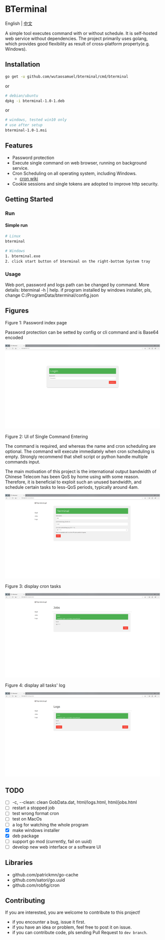 # BTerminal

English | [中文](./README_CN.md)

A simple tool executes command with or without schedule.
It is self-hosted web service without dependencies.
The project primarily uses golang,
which provides good flexibility as result of cross-platform property(e.g. Windows).

## Installation

``` sh
go get -u github.com/wutaosamuel/bterminal/cmd/bterminal
```

or

``` sh
# debian/ubuntu
dpkg -i bterminal-1.0-1.deb
```

or

``` sh
# windows, tested win10 only
# use after setup
bterminal-1.0-1.msi
```

## Features

- Password protection
- Execute single command on web browser, running on background service.
- Cron Scheduling on all operating system, including Windows.
  - [cron wiki](https://en.wikipedia.org/wiki/Cron)
- Cookie sessions and single tokens are adopted to improve http security.

## Getting Started

### Run

#### Simple run

``` sh
# Linux
bterminal
```

``` sh
# Windows
1. bterminal.exe
2. click start button of bterminal on the right-bottom System tray
```

### Usage

Web port, password and logs path can be changed by command. More details: bterminal -h | help.
if program installed by windows installer, pls, change C:/ProgramData/bterminal/config.json

## Figures

Figure 1: Password index page

Password protection can be setted by config or cli command
and is Base64 encoded

![BTerminalPassword](./image/bterminalPassword.png)

Figure 2: UI of Single Command Entering

The command is required,
and whereas the name and cron scheduling are optional.
The command will execute immediately when cron scheduling is empty.
Strongly recommend
that shell script or python handle multiple commands input.

The main motivation of this project is
the international output bandwidth of Chinese Telecom has been QoS by home using with some reason.
Therefore, it is beneficial to exploit such an unused bandwidth,
and schedule certain tasks to less-QoS periods, typically around 4am.  

![BTerminalShell](./image/bterminalShell.png)

Figure 3: display cron tasks

![BTerminalJob](./image/bterminalJobs.png)

Figure 4: display all tasks' log

![BTerminalLogs](./image/bterminalLogs.png)

## TODO

- [ ] -c, --clean: clean GobData.dat, html/logs.html, html/jobs.html
- [ ] restart a stopped job
- [ ] test wrong format cron
- [ ] test on MacOs
- [ ] a log for watching the whole program
- [x] make windows installer
- [x] deb package
- [ ] support go mod (currently, fail on uuid)
- [ ] develop new web interface or a software UI

## Libraries

- github.com/patrickmn/go-cache
- github.com/satori/go.uuid
- github.com/robfig/cron

## Contributing

If you are interested, you are welcome to contribute to this project!

- if you encounter a bug, issue it first.
- if you have an idea or problem, feel free to post it on issue.
- if you can contribute code,
pls sending Pull Request to `dev branch`.
